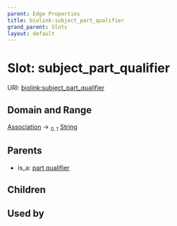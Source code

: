```yaml
---
parent: Edge Properties
title: biolink:subject_part_qualifier
grand_parent: Slots
layout: default
---
```


# Slot: subject_part_qualifier




URI: [biolink:subject_part_qualifier](https://w3id.org/biolink/vocab/subject_part_qualifier)

## Domain and Range

[Association](Association.md) ->  <sub>0..1</sub> [String](types/String.md)

## Parents

 *  is_a: [part qualifier](part_qualifier.md)

## Children


## Used by

